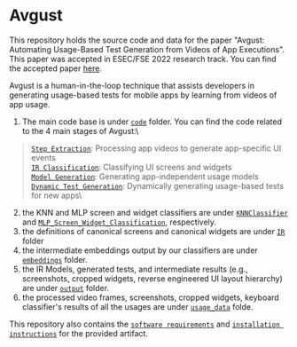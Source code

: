 # Avgust
This repository holds the source code and data for the paper "Avgust: Automating Usage-Based Test Generation from Videos of App Executions". This paper was accepted in ESEC/FSE 2022 research track. You can find the accepted paper [here](https://github.com/SageSELab/Avgust/blob/main/paper.pdf).

Avgust is a human-in-the-loop technique that assists developers in generating usage-based tests for mobile apps by learning from videos of app usage.

1. The main code base is under [`code`](https://github.com/SageSELab/Avgust/tree/main/code) folder. You can find the code related to the 4 main stages of Avgust:\
>[`Step Extraction`](https://github.com/SageSELab/Avgust/tree/main/code/1_step_extraction): Processing app videos to generate app-specific UI events\
[`IR Classification`](https://github.com/SageSELab/Avgust/tree/main/code/2_ir_classification): Classifying UI screens and widgets\
[`Model Generation`](https://github.com/SageSELab/Avgust/tree/main/code/3_model_generation): Generating app-independent usage models\
[`Dynamic Test Generation`](https://github.com/SageSELab/Avgust/tree/main/code/4_dynamic_generation): Dynamically generating usage-based tests for new apps\

2. the KNN and MLP screen and widget classifiers are under [`KNNClassifier`](https://github.com/SageSELab/Avgust/tree/main/KNNClassifier) and [`MLP_Screen_Widget_Classification`](https://github.com/SageSELab/Avgust/tree/main/MLP_Screen_Widget_Classification), respectively.
3. the definitions of canonical screens and canonical widgets are under [`IR`](https://github.com/SageSELab/Avgust/tree/main/IR) folder
4. the intermediate embeddings output by our classifiers are under [`embeddings`](https://github.com/SageSELab/Avgust/tree/main/embeddings) folder.
5. the IR Models, generated tests, and intermediate results (e.g., screenshots, cropped widgets, reverse engineered UI layout hierarchy) are under [`output`](https://github.com/SageSELab/Avgust/tree/main/output/models) folder.
6. the processed video frames, screenshots, cropped widgets, keyboard classifier's results of all the usages are under [`usage_data`](https://github.com/SageSELab/Avgust/tree/main/usage_data) folde.

This repository also contains the [`software requirements`](https://github.com/SageSELab/Avgust/blob/main/REQUIREMENTS-mac.txt) and [`installation instructions`](https://github.com/SageSELab/Avgust/blob/main/INSTALL.md) for the provided artifact.
